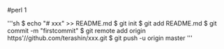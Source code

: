 #perl 1  

'''sh
$ echo "# xxx" >> README.md
$ git init
$ git add README.md
$ git commit -m "firstcommit"
$ git remote add origin https'//github.com/terashin/xxx.git
$ git push -u origin master
'''
